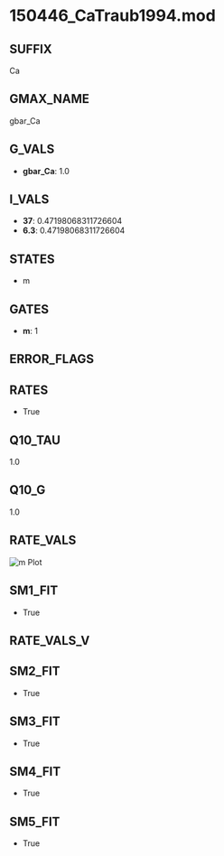 # 150446_CaTraub1994.mod

## SUFFIX

Ca

## GMAX_NAME

gbar_Ca

## G_VALS

- **gbar_Ca**: 1.0

## I_VALS

- **37**: 0.47198068311726604
- **6.3**: 0.47198068311726604

## STATES

- m

## GATES

- **m**: 1

## ERROR_FLAGS


## RATES

- True

## Q10_TAU

1.0

## Q10_G

1.0

## RATE_VALS

![m Plot](/Users/pbozelos/Dropbox/icg-Chai-Panos/supermodels/output_markdown_files/Ca/150446_CaTraub1994.mod/images/m.png)

## SM1_FIT

- True

## RATE_VALS_V

## SM2_FIT

- True

## SM3_FIT

- True

## SM4_FIT

- True

## SM5_FIT

- True

